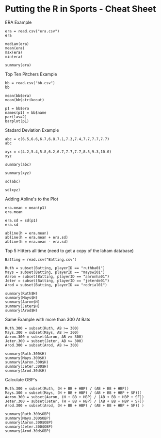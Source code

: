 #  Putting the R in Sports - Cheat Sheet  #

ERA Example

```
era = read.csv("era.csv")
era

median(era)
mean(era)
max(era)
min(era)

summary(era)
```

Top Ten Pitchers Example

```
bb = read.csv("bb.csv")
bb

mean(bb$era)
mean(bb$strikeout)

p1 = bb$era
names(p1) = bb$name
par(las=2)
barplot(p1)
```

Stadard Deviation Example

```
abc = c(6.5,6.6,6.7,6.8,7.1,7.3,7.4,7.7,7.7,7.7)
abc

xyx = c(4.2,5.4,5.8,6.2,6.7,7.7,7.7,8.5,9.3,10.0)
xyz

summary(abc)

summary(xyz)

sd(abc)

sd(xyz)
```

Adding Abline's to the Plot

```
era.mean = mean(p1)
era.mean

era.sd = sd(p1)
era.sd

abline(h = era.mean)
abline(h = era.mean + era.sd)
abline(h = era.mean - era.sd)
```
Top 5 Hitters all time
(need to get a copy of the laham database)

```
Batting = read.csv("Batting.csv")

Ruth = subset(Batting, playerID == "ruthba01")
Mays = subset(Batting, playerID == "mayswi01")
Aaron = subset(Batting, playerID == "aaronha01")
Jeter = subset(Batting, playerID == "jeterde01")
Arod = subset(Batting, playerID == "rodrial01")

summary(Ruth$H)
summary(Mays$H)
summary(Aaron$H)
summary(Jeter$H)
summary(Arod$H)
```
Same Example with more than 300 At Bats

```
Ruth.300 = subset(Ruth, AB >= 300) 
Mays.300 = subset(Mays, AB >= 300)
Aaron.300 = subset(Aaron, AB >= 300)
Jeter.300 = subset(Jeter, AB >= 300)
Arod.300 = subset(Arod, AB >= 300)

summary(Ruth.300$H)
summary(Mays.300$H)
summary(Aaron.300$H)
summary(Jeter.300$H)
summary(Arod.30d$H)
```

Calculate OBP's

```
Ruth.300 = subset(Ruth, (H + BB + HBP) / (AB + BB + HBP)) 
Mays.300 = subset(Mays, (H + BB + HBP) / (AB + BB + HBP + SF)))
Aaron.300 = subset(Aaron, (H + BB + HBP) / (AB + BB + HBP + SF)) 
Jeter.300 = subset(Jeter, (H + BB + HBP) / (AB + BB + HBP + SF)) 
Arod.300 = subset(Arod, (H + BB + HBP) / (AB + BB + HBP + SF)) )

summary(Ruth.300$OBP)
summary(Mays.300$OBP)
summary(Aaron.300$OBP)
summary(Jeter.300$OBP)
summary(Arod.30d$OBP)
```

